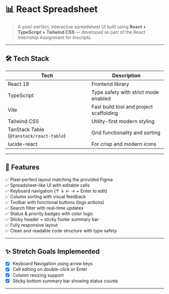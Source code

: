 # 📊 React Spreadsheet

> A pixel-perfect, interactive spreadsheet UI built using **React + TypeScript + Tailwind CSS** — developed as part of the React Internship Assignment for Inscripts.

---

## 🛠️ Tech Stack

| Tech         | Description                                     |
|--------------|-------------------------------------------------|
| React 18     | Frontend library                                |
| TypeScript   | Type safety with strict mode enabled            |
| Vite         | Fast build tool and project scaffolding         |
| Tailwind CSS | Utility-first modern styling                    |
| TanStack Table (`@tanstack/react-table`) | Grid functionality and sorting |
| lucide-react | For crisp and modern icons                      |

---

## 🎯 Features

✅ Pixel-perfect layout matching the provided Figma  
✅ Spreadsheet-like UI with editable cells  
✅ Keyboard navigation (↑ ↓ ← → + Enter to edit)  
✅ Column sorting with visual feedback  
✅ Toolbar with functional buttons (logs actions)  
✅ Search filter with real-time updates  
✅ Status & priority badges with color logic  
✅ Sticky header + sticky footer summary bar  
✅ Fully responsive layout  
✅ Clean and readable code structure with type safety

---

## ✨ Stretch Goals Implemented

- [x] Keyboard Navigation using arrow keys
- [x] Cell editing on double-click or Enter
- [x] Column resizing support
- [x] Sticky bottom summary bar showing status counts

---


